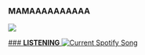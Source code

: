 ### MAMAAAAAAAAAA

![](https://komarev.com/ghpvc/?username=moodgaga&color=lightgrey&style=for-the-badge)

<a href="https://github.com/tthn0/Spotify-Readme">
### <b>LISTENING</b>
  <img src="https://spotifinder-dpd0q3pyx-moodgaga.vercel.app/api?spin=true&theme=dark&scan=true" alt="Current Spotify Song">
</a>
